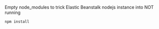 Empty node_modules to trick Elastic Beanstalk nodejs instance into NOT running

```shell
npm install

```
